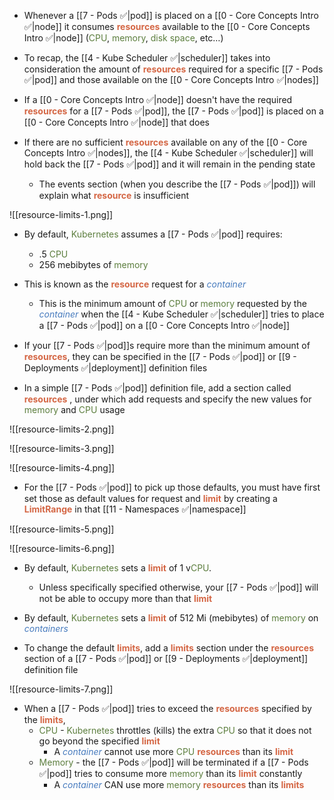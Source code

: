 - Whenever a [[7 - Pods ✅|pod]] is placed on a [[0 - Core Concepts Intro ✅|node]] it consumes <b><span style="color:#d46644">resources</span></b> available to the [[0 - Core Concepts Intro ✅|node]] (<span style="color:#5c7e3e">CPU</span>, <span style="color:#5c7e3e">memory</span>, <span style="color:#5c7e3e">disk space</span>, etc…)

- To recap, the [[4 - Kube Scheduler ✅|scheduler]] takes into consideration the amount of <b><span style="color:#d46644">resources</span></b> required for a specific [[7 - Pods ✅|pod]] and those available on the [[0 - Core Concepts Intro ✅|nodes]]

- If a [[0 - Core Concepts Intro ✅|node]] doesn't have the required <b><span style="color:#d46644">resources</span></b> for a [[7 - Pods ✅|pod]], the [[7 - Pods ✅|pod]] is placed on a [[0 - Core Concepts Intro ✅|node]] that does

- If there are no sufficient <b><span style="color:#d46644">resources</span></b> available on any of the [[0 - Core Concepts Intro ✅|nodes]], the [[4 - Kube Scheduler ✅|scheduler]] will hold back the [[7 - Pods ✅|pod]] and it will remain in the pending state
	- The events section (when you describe the [[7 - Pods ✅|pod]]) will explain what <b><span style="color:#d46644">resource</span></b> is insufficient

![[resource-limits-1.png]]

- By default, <span style="color:#5c7e3e">Kubernetes</span> assumes a [[7 - Pods ✅|pod]] requires:
	- .5 <span style="color:#5c7e3e">CPU</span>
	- 256 mebibytes of <span style="color:#5c7e3e">memory</span>

- This is known as the <b><span style="color:#d46644">resource</span></b> request for a <i><span style="color:#477bbe">container</span></i>
	- This is the minimum amount of <span style="color:#5c7e3e">CPU</span> or <span style="color:#5c7e3e">memory</span> requested by the <i><span style="color:#477bbe">container</span></i> when the [[4 - Kube Scheduler ✅|scheduler]] tries to place a [[7 - Pods ✅|pod]] on a [[0 - Core Concepts Intro ✅|node]]

- If your [[7 - Pods ✅|pod]]s require more than the minimum amount of <b><span style="color:#d46644">resources</span></b>, they can be specified in the [[7 - Pods ✅|pod]] or [[9 - Deployments ✅|deployment]] definition files

- In a simple [[7 - Pods ✅|pod]] definition file, add a section called <b><span style="color:#d46644">resources</span></b> , under which add requests and specify the new values for <span style="color:#5c7e3e">memory</span> and <span style="color:#5c7e3e">CPU</span> usage

![[resource-limits-2.png]]

![[resource-limits-3.png]]

![[resource-limits-4.png]]

- For the [[7 - Pods ✅|pod]] to pick up those defaults, you must have first set those as default values for request and <b><span style="color:#d46644">limit</span></b> by creating a <b><span style="color:#d46644">LimitRange</span></b> in that [[11 - Namespaces ✅|namespace]]

![[resource-limits-5.png]]

![[resource-limits-6.png]]

- By default, <span style="color:#5c7e3e">Kubernetes</span> sets a <b><span style="color:#d46644">limit</span></b> of 1 v<span style="color:#5c7e3e">CPU</span>.
	- Unless specifically specified otherwise, your [[7 - Pods ✅|pod]] will not be able to occupy more than that <b><span style="color:#d46644">limit</span></b>

- By default, <span style="color:#5c7e3e">Kubernetes</span> sets a <b><span style="color:#d46644">limit</span></b> of 512 Mi (mebibytes) of <span style="color:#5c7e3e">memory</span> on <i><span style="color:#477bbe">containers</span></i>

- To change the default <b><span style="color:#d46644">limits</span></b>, add a <b><span style="color:#d46644">limits</span></b> section under the <b><span style="color:#d46644">resources</span></b> section of a [[7 - Pods ✅|pod]] or [[9 - Deployments ✅|deployment]] definition file

![[resource-limits-7.png]]

- When a [[7 - Pods ✅|pod]] tries to exceed the <b><span style="color:#d46644">resources</span></b> specified by the <b><span style="color:#d46644">limits</span></b>,
	- <span style="color:#5c7e3e"><span style="color:#5c7e3e">CPU</span></span> - <span style="color:#5c7e3e">Kubernetes</span> throttles (kills) the extra <span style="color:#5c7e3e">CPU</span> so that it does not go beyond the specified <b><span style="color:#d46644">limit</span></b>
		- A <i><span style="color:#477bbe">container</span></i> cannot use more <span style="color:#5c7e3e">CPU</span> <b><span style="color:#d46644">resources</span></b> than its <b><span style="color:#d46644">limit</span></b>
	- <span style="color:#5c7e3e">Memory</span> - the [[7 - Pods ✅|pod]] will be terminated if a [[7 - Pods ✅|pod]] tries to consume more <span style="color:#5c7e3e">memory</span> than its <b><span style="color:#d46644">limit</span></b> constantly
		- A <i><span style="color:#477bbe">container</span></i> CAN use more <span style="color:#5c7e3e">memory</span> <b><span style="color:#d46644">resources</span></b> than its <b><span style="color:#d46644">limits</span></b>

